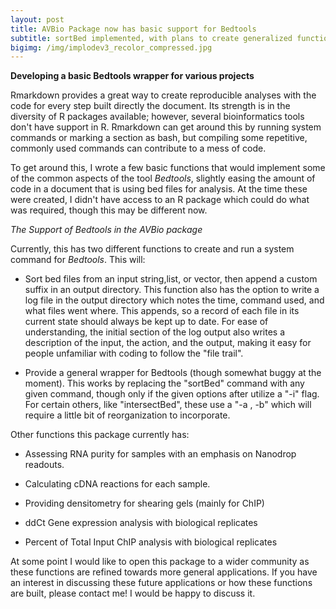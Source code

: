```yaml
---
layout: post
title: AVBio Package now has basic support for Bedtools
subtitle: sortBed implemented, with plans to create generalized function
bigimg: /img/implodev3_recolor_compressed.jpg
---
```


 **Developing a basic Bedtools wrapper for various projects**

Rmarkdown provides a great way to create reproducible analyses with the code for every step built directly the document.  Its strength is in the diversity of R packages available; however, several bioinformatics tools don't have support in R.  Rmarkdown can get around this by running system commands or marking a section as bash, but compiling some repetitive, commonly used commands can contribute to a mess of code.

To get around this, I wrote a few basic functions that would implement some of the common aspects of the tool *Bedtools*, slightly easing the amount of code in a document that is using bed files for analysis.  At the time these were created, I didn't have access to an R package which could do what was required, though this may be different now.

*The Support of Bedtools in the AVBio package*

Currently, this has two different functions to create and run a system command for *Bedtools*.  This will:

* Sort bed files from an input string,list, or vector, then append a custom suffix in an output directory.  This function also has the option to write a log file in the output directory which notes the time, command used, and what files went where.  This appends, so a record of each file in its current state should always be kept up to date.  For ease of understanding, the initial section of the log output also writes a description of the input, the action, and the output, making it easy for people unfamiliar with coding to follow the "file trail".

* Provide a general wrapper for Bedtools (though somewhat buggy at the moment).  This works by replacing the "sortBed" command with any given command, though only if the given options after utilize a "-i" flag.  For certain others, like "intersectBed", these use a "-a , -b" which will require a little bit of reorganization to incorporate.

Other functions this package currently has:

* Assessing RNA purity for samples with an emphasis on Nanodrop readouts.

* Calculating cDNA reactions for each sample.

* Providing densitometry for shearing gels (mainly for ChIP)

* ddCt Gene expression analysis with biological replicates

* Percent of Total Input ChIP analysis with biological replicates

At some point I would like to open this package to a wider community as these functions are refined towards more general applications.  If you have an interest in discussing these future applications or how these functions are built, please contact me! I would be happy to discuss it.
